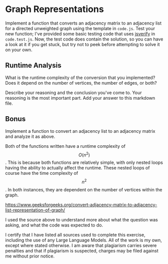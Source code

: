 # Graph Representations

Implement a function that converts an adjacency matrix to an adjacency list for
a directed unweighted graph using the template in `code.js`. Test your new
function; I've provided some basic testing code that uses
[jsverify](https://jsverify.github.io/) in `code.test.js`. Now, the test code
does contain the solution, so you can have a look at it if you get stuck, but
try not to peek before attempting to solve it on your own.

## Runtime Analysis

What is the runtime complexity of the conversion that you implemented? Does it
depend on the number of vertices, the number of edges, or both?

Describe your reasoning and the conclusion you've come to. Your reasoning is the
most important part. Add your answer to this markdown file.

## Bonus

Implement a function to convert an adjacency list to an adjacency matrix and
analyze it as above.


Both of the functions written have a runtime complexity of $$O(n^2)$$. This is because both functions are relatively simple, with only nested loops having the ability to actually affect the runtime. These nested loops of course have the time complexity of $$n^2$$. In both instances, they are dependent on the number of vertices within the graph.

https://www.geeksforgeeks.org/convert-adjacency-matrix-to-adjacency-list-representation-of-graph/

I used the source above to understand more about what the question was asking, and what the code was expected to do.

I certify that I have listed all sources used to complete this exercise, including the use of any Large Language Models. All of the work is my own, except where stated otherwise. I am aware that plagiarism carries severe penalties and that if plagiarism is suspected, charges may be filed against me without prior notice.
